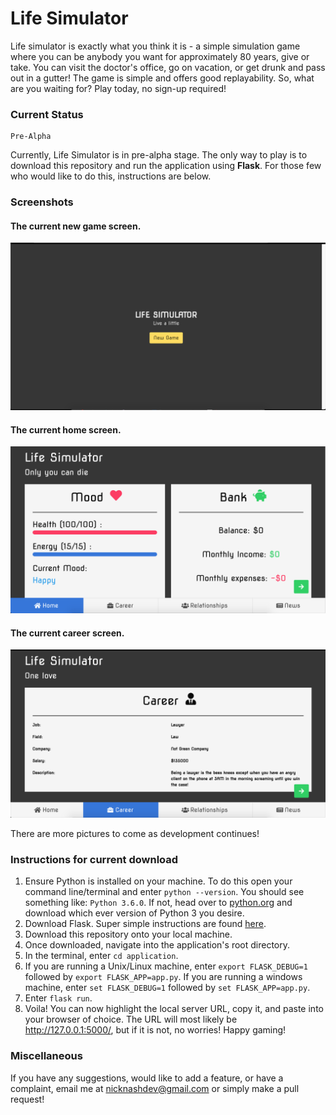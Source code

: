 # Life Simulator

Life simulator is exactly what you think it is - a simple simulation game where you can be anybody you want for approximately 80 years, give or take. You can visit the doctor's office, go on vacation, or get drunk and pass out in a gutter! The game is simple and offers good replayability. So, what are you waiting for? Play today, no sign-up required!

### Current Status

```
Pre-Alpha
```

Currently, Life Simulator is in pre-alpha stage. The only way to play is to download this repository and run the application using **Flask**. For those few who would like to do this, instructions are below.

### Screenshots

#### The current new game screen.
![New Game Screen](https://github.com/thenicknash/simulation-web-game/blob/master/images/Life-Simulator-Screenshot-1-Pre-Alpha.png)

#### The current home screen.
![Home Screen](https://github.com/thenicknash/simulation-web-game/blob/master/images/Life-Simulator-Screenshot-3-Pre-Alpha.png)

#### The current career screen.
![Career Screen](https://github.com/thenicknash/simulation-web-game/blob/master/images/Life-Simulator-Screenshot-2-Pre-Alpha.png)

There are more pictures to come as development continues!

### Instructions for current download

1. Ensure Python is installed on your machine. To do this open your command line/terminal and enter `python --version`. You should see something like: `Python 3.6.0`. If not, head over to [python.org](https://www.python.org/downloads/) and download which ever version of Python 3 you desire.
2. Download Flask. Super simple instructions are found [here](http://flask.pocoo.org/).
3. Download this repository onto your local machine.
4. Once downloaded, navigate into the application's root directory.
5. In the terminal, enter `cd application`.
6. If you are running a Unix/Linux machine, enter `export FLASK_DEBUG=1` followed by `export FLASK_APP=app.py`. If you are running a windows machine, enter `set FLASK_DEBUG=1` followed by `set FLASK_APP=app.py`.
7. Enter `flask run`.
8. Voila! You can now highlight the local server URL, copy it, and paste into your browser of choice. The URL will most likely be http://127.0.0.1:5000/, but if it is not, no worries! Happy gaming!

### Miscellaneous

If you have any suggestions, would like to add a feature, or have a complaint, email me at nicknashdev@gmail.com or simply make a pull request!
